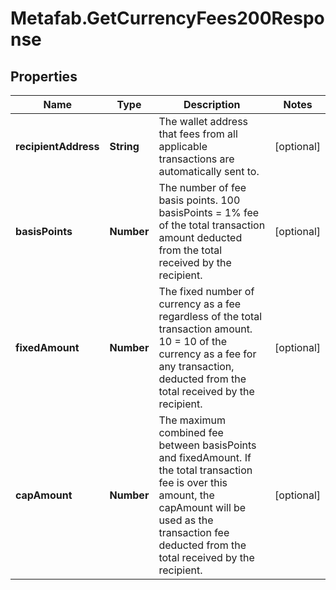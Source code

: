 # Metafab.GetCurrencyFees200Response

## Properties

Name | Type | Description | Notes
------------ | ------------- | ------------- | -------------
**recipientAddress** | **String** | The wallet address that fees from all applicable transactions are automatically sent to. | [optional] 
**basisPoints** | **Number** | The number of fee basis points. 100 basisPoints &#x3D; 1% fee of the total transaction amount deducted from the total received by the recipient. | [optional] 
**fixedAmount** | **Number** | The fixed number of currency as a fee regardless of the total transaction amount. 10 &#x3D; 10 of the currency as a fee for any transaction, deducted from the total received by the recipient. | [optional] 
**capAmount** | **Number** | The maximum combined fee between basisPoints and fixedAmount. If the total transaction fee is over this amount, the capAmount will be used as the transaction fee deducted from the total received by the recipient. | [optional] 


